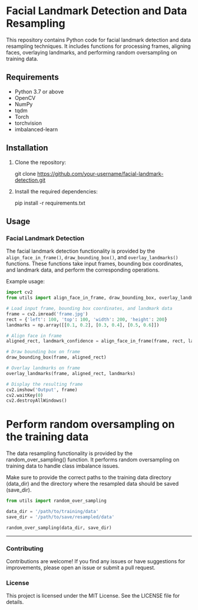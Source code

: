 # Facial Landmark Detection and Data Resampling

This repository contains Python code for facial landmark detection and data resampling techniques. It includes functions
for processing frames, aligning faces, overlaying landmarks, and performing random oversampling on training data.

## Requirements

- Python 3.7 or above
- OpenCV
- NumPy
- tqdm
- Torch
- torchvision
- imbalanced-learn

## Installation

1. Clone the repository:
    
   git clone https://github.com/your-username/facial-landmark-detection.git

2. Install the required dependencies:

    pip install -r requirements.txt

## Usage

### Facial Landmark Detection

The facial landmark detection functionality is provided by the `align_face_in_frame()`, `draw_bounding_box()`,
and `overlay_landmarks()` functions. These functions take input frames, bounding box coordinates, and landmark data, and
perform the corresponding operations.

Example usage:

```python
import cv2
from utils import align_face_in_frame, draw_bounding_box, overlay_landmarks

# Load input frame, bounding box coordinates, and landmark data
frame = cv2.imread('frame.jpg')
rect = {'left': 100, 'top': 100, 'width': 200, 'height': 200}
landmarks = np.array([[0.1, 0.2], [0.3, 0.4], [0.5, 0.6]])

# Align face in frame
aligned_rect, landmark_confidence = align_face_in_frame(frame, rect, landmarks)

# Draw bounding box on frame
draw_bounding_box(frame, aligned_rect)

# Overlay landmarks on frame
overlay_landmarks(frame, aligned_rect, landmarks)

# Display the resulting frame
cv2.imshow('Output', frame)
cv2.waitKey(0)
cv2.destroyAllWindows()
```

# Perform random oversampling on the training data

The data resampling functionality is provided by the random_over_sampling() function. It performs random oversampling on training data to handle class imbalance issues.

Make sure to provide the correct paths to the training data directory (data_dir) and the directory where the resampled data should be saved (save_dir).

```python
from utils import random_over_sampling

data_dir = '/path/to/training/data'
save_dir = '/path/to/save/resampled/data'

random_over_sampling(data_dir, save_dir)
```
___

### Contributing
Contributions are welcome! If you find any issues or have suggestions for improvements, please open an issue or submit a pull request.

### License
This project is licensed under the MIT License. See the LICENSE file for details.